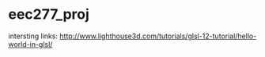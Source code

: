 # eec277_proj

intersting links: http://www.lighthouse3d.com/tutorials/glsl-12-tutorial/hello-world-in-glsl/
